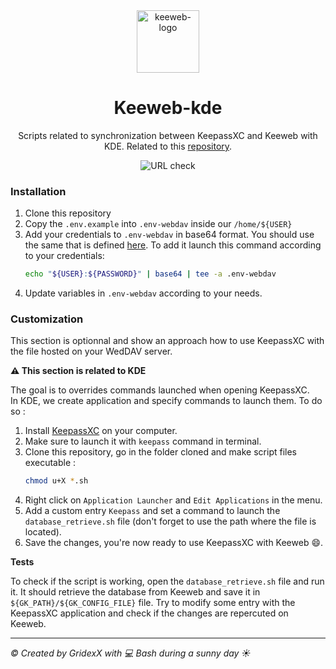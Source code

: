 <div align="center">

<img src="https://encrypted-tbn0.gstatic.com/images?q=tbn:ANd9GcSC-6DV_8BqR4hW5pHjuHwhhDPydavVltUBQxB84o3vQilrzSgkcLyxfjP2-vwPkmOUXKk&usqp=CAU" alt="keeweb-logo" width="100" height="100">

# Keeweb-kde

Scripts related to synchronization between KeepassXC and Keeweb with KDE.
Related to this [repository](https://github.com/GridexX/keeweb).

![URL check](https://github.com/GridexX/keeweb-kde/actions/workflows/url_health_check.yml/badge.svg)
</div>

### Installation
1. Clone this repository
1. Copy the `.env.example` into `.env-webdav` inside our `/home/${USER}` 
1. Add your credentials to `.env-webdav` in base64 format. You should use the same that is defined [here](https://github.com/GridexX/keeweb#installation). To add it launch this command according to your credentials:
   ```bash
   echo "${USER}:${PASSWORD}" | base64 | tee -a .env-webdav
    ```
1. Update variables in `.env-webdav` according to your needs.
### Customization 
This section is optionnal and show an approach how to use KeepassXC with the file hosted on your WedDAV server.  

**⚠️ This section is related to KDE**

The goal is to overrides commands launched when opening KeepassXC.  
In KDE, we create application and specify commands to launch them. To do so :   
1. Install [KeepassXC](https://keepassxc.org/download/#linux) on your computer. 
1. Make sure to launch it with `keepass` command in terminal.
1. Clone this repository, go in the folder cloned and make script files executable :
    ```bash
    chmod u+X *.sh
    ```
1. Right click on `Application Launcher` and `Edit Applications` in the menu.
1. Add a custom entry `Keepass` and set a command to launch the `database_retrieve.sh` file (don't forget to use the path where the file is located).
1. Save the changes, you're now ready to use KeepassXC with Keeweb 😄.

**Tests**

To check if the script is working, open the `database_retrieve.sh` file and run it.
It should retrieve the database from Keeweb and save it in `${GK_PATH}/${GK_CONFIG_FILE}` file. 
Try to modify some entry with the KeepassXC application and check if the changes are repercuted on Keeweb.

--- 
*&copy; Created by GridexX with 💻 Bash during a sunny day ☀️*